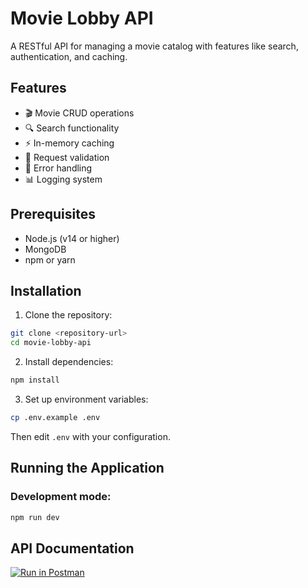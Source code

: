 # Movie Lobby API

A RESTful API for managing a movie catalog with features like search, authentication, and caching.

## Features

- 🎬 Movie CRUD operations
- 🔍 Search functionality
- ⚡ In-memory caching
- 📝 Request validation
- 🔄 Error handling
- 📊 Logging system

## Prerequisites

- Node.js (v14 or higher)
- MongoDB
- npm or yarn

## Installation

1. Clone the repository:
```bash
git clone <repository-url>
cd movie-lobby-api
```

2. Install dependencies:
```bash
npm install
```

3. Set up environment variables:
```bash
cp .env.example .env
```
Then edit `.env` with your configuration.


## Running the Application

### Development mode:
```bash
npm run dev
```

## API Documentation

[![Run in Postman](https://run.pstmn.io/button.svg)](https://documenter.getpostman.com/view/27926735/2sAYJ6Az3c)
